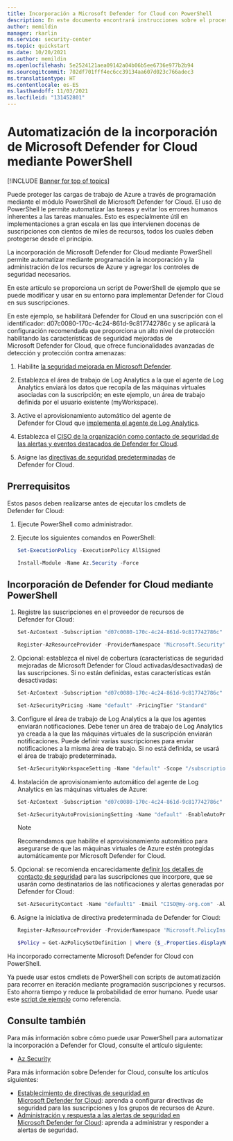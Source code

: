 ```yaml
---
title: Incorporación a Microsoft Defender for Cloud con PowerShell
description: En este documento encontrará instrucciones sobre el proceso de habilitación de Microsoft Defender for Cloud con cmdlets de PowerShell.
author: memildin
manager: rkarlin
ms.service: security-center
ms.topic: quickstart
ms.date: 10/20/2021
ms.author: memildin
ms.openlocfilehash: 5e2524121aea09142a04b06b5ee6736e977b2b94
ms.sourcegitcommit: 702df701fff4ec6cc39134aa607d023c766adec3
ms.translationtype: HT
ms.contentlocale: es-ES
ms.lasthandoff: 11/03/2021
ms.locfileid: "131452801"
---
```

# <a name="automate-onboarding-of-microsoft-defender-for-cloud-using-powershell"></a>Automatización de la incorporación de Microsoft Defender for Cloud mediante PowerShell

[!INCLUDE [Banner for top of topics](./includes/banner.md)]

Puede proteger las cargas de trabajo de Azure a través de programación mediante el módulo PowerShell de Microsoft Defender for Cloud.
El uso de PowerShell le permite automatizar las tareas y evitar los errores humanos inherentes a las tareas manuales. Esto es especialmente útil en implementaciones a gran escala en las que intervienen docenas de suscripciones con cientos de miles de recursos, todos los cuales deben protegerse desde el principio.

La incorporación de Microsoft Defender for Cloud mediante PowerShell permite automatizar mediante programación la incorporación y la administración de los recursos de Azure y agregar los controles de seguridad necesarios.

En este artículo se proporciona un script de PowerShell de ejemplo que se puede modificar y usar en su entorno para implementar Defender for Cloud en sus suscripciones. 

En este ejemplo, se habilitará Defender for Cloud en una suscripción con el identificador: d07c0080-170c-4c24-861d-9c817742786c y se aplicará la configuración recomendada que proporciona un alto nivel de protección habilitando las características de seguridad mejoradas de Microsoft Defender for Cloud, que ofrece funcionalidades avanzadas de detección y protección contra amenazas:

1. Habilite [la seguridad mejorada en Microsoft Defender](enable-enhanced-security.md).
 
2. Establezca el área de trabajo de Log Analytics a la que el agente de Log Analytics enviará los datos que recopila de las máquinas virtuales asociadas con la suscripción; en este ejemplo, un área de trabajo definida por el usuario existente (myWorkspace).

3. Active el aprovisionamiento automático del agente de Defender for Cloud que [implementa el agente de Log Analytics](enable-data-collection.md#auto-provision-mma).

5. Establezca el [CISO de la organización como contacto de seguridad de las alertas y eventos destacados de Defender for Cloud](configure-email-notifications.md).

6. Asigne las [directivas de seguridad predeterminadas](tutorial-security-policy.md) de Defender for Cloud.

## <a name="prerequisites"></a>Prerrequisitos

Estos pasos deben realizarse antes de ejecutar los cmdlets de Defender for Cloud:

1. Ejecute PowerShell como administrador.

1. Ejecute los siguientes comandos en PowerShell:
      
    ```powershell
    Set-ExecutionPolicy -ExecutionPolicy AllSigned
    ```

    ```powershell
    Install-Module -Name Az.Security -Force
    ```

## <a name="onboard-defender-for-cloud-using-powershell"></a>Incorporación de Defender for Cloud mediante PowerShell

1. Registre las suscripciones en el proveedor de recursos de Defender for Cloud:

    ```powershell
    Set-AzContext -Subscription "d07c0080-170c-4c24-861d-9c817742786c"
    ```

    ```powershell
    Register-AzResourceProvider -ProviderNamespace 'Microsoft.Security'
    ```

1. Opcional: establezca el nivel de cobertura (características de seguridad mejoradas de Microsoft Defender for Cloud activadas/desactivadas) de las suscripciones. Si no están definidas, estas características están desactivadas:

    ```powershell
    Set-AzContext -Subscription "d07c0080-170c-4c24-861d-9c817742786c"
    ```

    ```powershell
    Set-AzSecurityPricing -Name "default" -PricingTier "Standard"
    ```

1. Configure el área de trabajo de Log Analytics a la que los agentes enviarán notificaciones. Debe tener un área de trabajo de Log Analytics ya creada a la que las máquinas virtuales de la suscripción enviarán notificaciones. Puede definir varias suscripciones para enviar notificaciones a la misma área de trabajo. Si no está definida, se usará el área de trabajo predeterminada.

    ```powershell
    Set-AzSecurityWorkspaceSetting -Name "default" -Scope "/subscriptions/d07c0080-170c-4c24-861d-9c817742786c" -WorkspaceId"/subscriptions/d07c0080-170c-4c24-861d-9c817742786c/resourceGroups/myRg/providers/Microsoft.OperationalInsights/workspaces/myWorkspace"
    ```

1. Instalación de aprovisionamiento automático del agente de Log Analytics en las máquinas virtuales de Azure:
    
    ```powershell
    Set-AzContext -Subscription "d07c0080-170c-4c24-861d-9c817742786c"
    ```
    
    ```powershell
    Set-AzSecurityAutoProvisioningSetting -Name "default" -EnableAutoProvision
    ```

    > [!NOTE]
    > Recomendamos que habilite el aprovisionamiento automático para asegurarse de que las máquinas virtuales de Azure estén protegidas automáticamente por Microsoft Defender for Cloud.
    >

1. Opcional: se recomienda encarecidamente [definir los detalles de contacto de seguridad](configure-email-notifications.md) para las suscripciones que incorpore, que se usarán como destinatarios de las notificaciones y alertas generadas por Defender for Cloud:

    ```powershell
    Set-AzSecurityContact -Name "default1" -Email "CISO@my-org.com" -AlertAdmin -NotifyOnAlert
    ```

1. Asigne la iniciativa de directiva predeterminada de Defender for Cloud:

    ```powershell
    Register-AzResourceProvider -ProviderNamespace 'Microsoft.PolicyInsights'
    ```

    ```powershell
    $Policy = Get-AzPolicySetDefinition | where {$_.Properties.displayName -EQ 'Azure Security Benchmark'} New-AzPolicyAssignment -Name 'ASC Default <d07c0080-170c-4c24-861d-9c817742786c>' -DisplayName 'Defender for Cloud Default <subscription ID>' -PolicySetDefinition $Policy -Scope '/subscriptions/d07c0080-170c-4c24-861d-9c817742786c'
    ```

Ha incorporado correctamente Microsoft Defender for Cloud con PowerShell.

Ya puede usar estos cmdlets de PowerShell con scripts de automatización para recorrer en iteración mediante programación suscripciones y recursos. Esto ahorra tiempo y reduce la probabilidad de error humano. Puede usar este [script de ejemplo](https://github.com/Microsoft/Azure-Security-Center/blob/master/quickstarts/ASC-Samples.ps1) como referencia.




## <a name="see-also"></a>Consulte también
Para más información sobre cómo puede usar PowerShell para automatizar la incorporación a Defender for Cloud, consulte el artículo siguiente:

* [Az.Security](/powershell/module/az.security)

Para más información sobre Defender for Cloud, consulte los artículos siguientes:

* [Establecimiento de directivas de seguridad en Microsoft Defender for Cloud](tutorial-security-policy.md): aprenda a configurar directivas de seguridad para las suscripciones y los grupos de recursos de Azure.
* [Administración y respuesta a las alertas de seguridad en Microsoft Defender for Cloud](managing-and-responding-alerts.md): aprenda a administrar y responder a alertas de seguridad.
